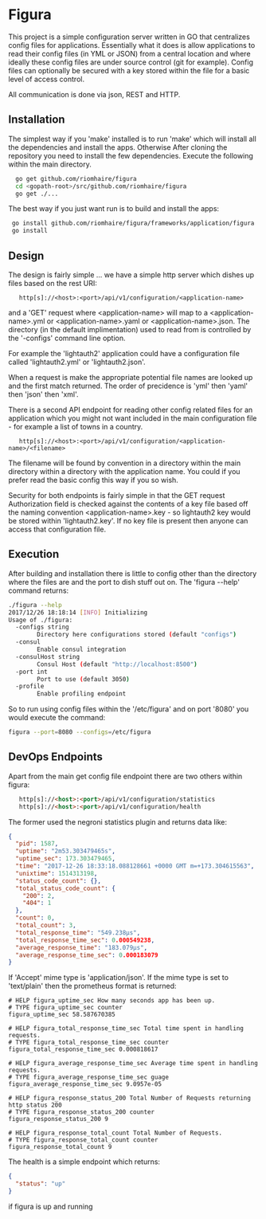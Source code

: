 # Figura

This project is a simple configuration server written in GO that centralizes config files for applications. Essentially what it does is allow applications to read their config files (in YML or JSON) from a central location and where ideally these config files are under source control (git for example). Config files can optionally be secured with a key stored within the file for a basic level of access control.

All communication is done via json, REST and HTTP.

## Installation

The simplest way if you 'make' installed is to run 'make' which will install all the dependencies and install the apps. Otherwise After cloning the repository you need to install the few dependencies. Execute the following within the main directory.

```bash
  go get github.com/riomhaire/figura
  cd <gopath-root>/src/github.com/riomhaire/figura
  go get ./...
```

The best way if you just want run is to build and install the apps:

```bash
 go install github.com/riomhaire/figura/frameworks/application/figura
 go install
```

## Design

The design is fairly simple ... we have a simple http server which dishes up files based on the rest URI:

```http
   http[s]://<host>:<port>/api/v1/configuration/<application-name>
```

and a 'GET' request where \<application-name\> will map to a \<application-name\>.yml or \<application-name\>.yaml or \<application-name\>.json. The directory (in the default implimentation) used to read from is controlled by the '-configs' command line option.

For example the 'lightauth2' application could have a configuration file called 'lightauth2.yml' or 'lightauth2.json'.

When a request is make the appropriate potential file names are looked up and the first match returned. The order of precidence is 'yml' then 'yaml' then 'json' then 'xml'.

There is a second API endpoint for reading other config related files for an application which you might not want included in the main configuration file - for example a list of towns in a country.

```http
   http[s]://<host>:<port>/api/v1/configuration/<application-name>/<filename>
```

The filename will be found by convention in a directory within the main directory within a directory with the application name. You could if you prefer read the basic config this way if you so wish.

Security for both endpoints is fairly simple in that the GET request Authorization field is checked against the contents of a key file based off the naming convention \<application-name\>.key - so lightauth2 key would be stored within 'lightauth2.key'. If no key file is present then anyone can access that configuration file.

## Execution

After building and installation there is little to config other than the directory where the files are and the port to dish stuff out on. The 'figura --help' command returns:

```bash
./figura --help
2017/12/26 18:18:14 [INFO] Initializing
Usage of ./figura:
  -configs string
        Directory here configurations stored (default "configs")
  -consul
        Enable consul integration
  -consulHost string
        Consul Host (default "http://localhost:8500")
  -port int
        Port to use (default 3050)
  -profile
        Enable profiling endpoint
```

So to run using config files within the '/etc/figura' and on port '8080' you would execute the command:

```bash
figura --port=8080 --configs=/etc/figura
```

## DevOps Endpoints

Apart from the main get config file endpoint there are two others within figura:

```html
   http[s]://<host>:<port>/api/v1/configuration/statistics
   http[s]://<host>:<port>/api/v1/configuration/health
```

The former used the negroni statistics plugin and returns data like:

```json
{
  "pid": 1587,
  "uptime": "2m53.303479465s",
  "uptime_sec": 173.303479465,
  "time": "2017-12-26 18:33:18.088128661 +0000 GMT m=+173.304615563",
  "unixtime": 1514313198,
  "status_code_count": {},
  "total_status_code_count": {
    "200": 2,
    "404": 1
  },
  "count": 0,
  "total_count": 3,
  "total_response_time": "549.238µs",
  "total_response_time_sec": 0.000549238,
  "average_response_time": "183.079µs",
  "average_response_time_sec": 0.000183079
}
```

If 'Accept' mime type is 'application/json'. If the mime type is set to 'text/plain' then the prometheus format is returned:

```text
# HELP figura_uptime_sec How many seconds app has been up.
# TYPE figura_uptime_sec counter
figura_uptime_sec 58.587670385

# HELP figura_total_response_time_sec Total time spent in handling requests.
# TYPE figura_total_response_time_sec counter
figura_total_response_time_sec 0.000818617

# HELP figura_average_response_time_sec Average time spent in handling requests.
# TYPE figura_average_response_time_sec guage
figura_average_response_time_sec 9.0957e-05

# HELP figura_response_status_200 Total Number of Requests returning http status 200
# TYPE figura_response_status_200 counter
figura_response_status_200 9

# HELP figura_response_total_count Total Number of Requests.
# TYPE figura_response_total_count counter
figura_response_total_count 9
```

The health is a simple endpoint which returns:

```json
{
  "status": "up"
}
```

if figura is up and running
